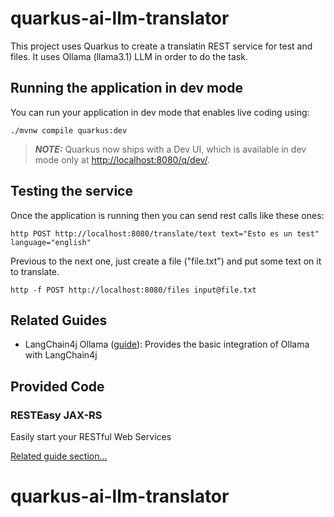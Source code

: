 # quarkus-ai-llm-translator

This project uses Quarkus to create a translatin REST service for test and files. It uses Ollama (llama3.1) LLM in order to do the task.

## Running the application in dev mode

You can run your application in dev mode that enables live coding using:

```shell script
./mvnw compile quarkus:dev
```

> **_NOTE:_**  Quarkus now ships with a Dev UI, which is available in dev mode only at <http://localhost:8080/q/dev/>.

## Testing the service

Once the application is running then you can send rest calls like these ones:

```shell script
http POST http://localhost:8080/translate/text text="Esto es un test" language="english"
```

Previous to the next one, just create a file ("file.txt") and put some text on it to translate.

```shell script
http -f POST http://localhost:8080/files input@file.txt
```

## Related Guides

- LangChain4j Ollama ([guide](https://docs.quarkiverse.io/quarkus-langchain4j/dev/index.html)): Provides the basic integration of Ollama with LangChain4j

## Provided Code

### RESTEasy JAX-RS

Easily start your RESTful Web Services

[Related guide section...](https://quarkus.io/guides/getting-started#the-jax-rs-resources)
# quarkus-ai-llm-translator
